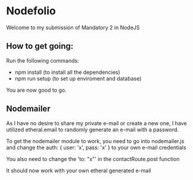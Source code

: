 # Nodefolio
Welcome to my submission of Mandatory 2 in NodeJS

## How to get going:

Run the following commands:

* npm install (to install all the dependencies)
* npm run setup (to set up enviroment and database)

You are now good to go.

## Nodemailer

As I have no desire to share my private e-mail or create a new one, I have utilized etheral.email to randomly generate an e-mail with a password.

To get the nodemailer module to work, you need to go into nodemailer.js and change the auth: { user: 'x', pass: 'x' } to your own e-mail credentials

You also need to change the 'to: "x"' in the contactRoute.post function

It should now work with your own etheral generated e-mail
